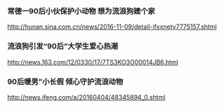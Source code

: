### 常德一90后小伙保护小动物 想为流浪狗建个家
http://hunan.sina.com.cn/news/2016-11-09/detail-ifxxnety7775157.shtml
### 流浪狗引发“90后”大学生爱心热潮
http://news.163.com/12/0330/17/7TS3KO3O00014JB6.html
### 90后暖男”小长假 倾心守护流浪动物
http://news.ifeng.com/a/20160404/48345894_0.shtml